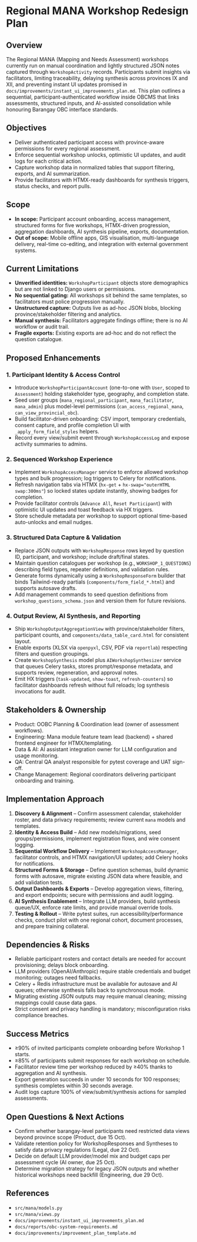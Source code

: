 # Regional MANA Workshop Redesign Plan

## Overview
The Regional MANA (Mapping and Needs Assessment) workshops currently run on manual coordination and lightly structured JSON notes captured through `WorkshopActivity` records. Participants submit insights via facilitators, limiting traceability, delaying synthesis across provinces IX and XII, and preventing instant UI updates promised in `docs/improvements/instant_ui_improvements_plan.md`. This plan outlines a sequential, participant-authenticated workflow inside OBCMS that links assessments, structured inputs, and AI-assisted consolidation while honouring Barangay OBC interface standards.

## Objectives
- Deliver authenticated participant access with province-aware permissions for every regional assessment.
- Enforce sequential workshop unlocks, optimistic UI updates, and audit logs for each critical action.
- Capture workshop data in normalized tables that support filtering, exports, and AI summarization.
- Provide facilitators with HTMX-ready dashboards for synthesis triggers, status checks, and report pulls.

## Scope
- **In scope:** Participant account onboarding, access management, structured forms for five workshops, HTMX-driven progression, aggregation dashboards, AI synthesis pipeline, exports, documentation.
- **Out of scope:** Mobile offline apps, GIS visualisation, multi-language delivery, real-time co-editing, and integration with external government systems.

## Current Limitations
- **Unverified identities:** `WorkshopParticipant` objects store demographics but are not linked to Django users or permissions.
- **No sequential gating:** All workshops sit behind the same templates, so facilitators must police progression manually.
- **Unstructured capture:** Outputs live as ad-hoc JSON blobs, blocking province/stakeholder filtering and analytics.
- **Manual synthesis:** Facilitators aggregate findings offline; there is no AI workflow or audit trail.
- **Fragile exports:** Existing exports are ad-hoc and do not reflect the question catalogue.

## Proposed Enhancements
### 1. Participant Identity & Access Control
- Introduce `WorkshopParticipantAccount` (one-to-one with `User`, scoped to `Assessment`) holding stakeholder type, geography, and completion state.
- Seed user groups (`mana_regional_participant`, `mana_facilitator`, `mana_admin`) plus model-level permissions (`can_access_regional_mana`, `can_view_provincial_obc`).
- Build facilitator-driven onboarding: CSV import, temporary credentials, consent capture, and profile completion UI with `_apply_form_field_styles` helpers.
- Record every view/submit event through `WorkshopAccessLog` and expose activity summaries to admins.

### 2. Sequenced Workshop Experience
- Implement `WorkshopAccessManager` service to enforce allowed workshop types and bulk progression; log triggers to Celery for notifications.
- Refresh navigation tabs via HTMX (`hx-get` + `hx-swap="outerHTML swap:300ms"`) so locked states update instantly, showing badges for completion.
- Provide facilitator controls (`Advance All`, `Reset Participant`) with optimistic UI updates and toast feedback via HX triggers.
- Store schedule metadata per workshop to support optional time-based auto-unlocks and email nudges.

### 3. Structured Data Capture & Validation
- Replace JSON outputs with `WorkshopResponse` rows keyed by question ID, participant, and workshop; include draft/final states.
- Maintain question catalogues per workshop (e.g., `WORKSHOP_1_QUESTIONS`) describing field types, repeater definitions, and validation rules.
- Generate forms dynamically using a `WorkshopResponseForm` builder that binds Tailwind-ready partials (`components/form_field_*.html`) and supports autosave drafts.
- Add management commands to seed question definitions from `workshop_questions_schema.json` and version them for future revisions.

### 4. Output Review, AI Synthesis, and Reporting
- Ship `WorkshopOutputAggregationView` with province/stakeholder filters, participant counts, and `components/data_table_card.html` for consistent layout.
- Enable exports (XLSX via `openpyxl`, CSV, PDF via `reportlab`) respecting filters and question groupings.
- Create `WorkshopSynthesis` model plus `AIWorkshopSynthesizer` service that queues Celery tasks, stores prompt/response metadata, and supports review, regeneration, and approval notes.
- Emit HX triggers (`task-updated`, `show-toast`, `refresh-counters`) so facilitator dashboards refresh without full reloads; log synthesis invocations for audit.

## Stakeholders & Ownership
- Product: OOBC Planning & Coordination lead (owner of assessment workflows).
- Engineering: Mana module feature team lead (backend) + shared frontend engineer for HTMX/templating.
- Data & AI: AI assistant integration owner for LLM configuration and usage monitoring.
- QA: Central QA analyst responsible for pytest coverage and UAT sign-off.
- Change Management: Regional coordinators delivering participant onboarding and training.

## Implementation Approach
1. **Discovery & Alignment** – Confirm assessment calendar, stakeholder roster, and data privacy requirements; review current `mana` models and templates.
2. **Identity & Access Build** – Add new models/migrations, seed groups/permissions, implement registration flows, and wire consent logging.
3. **Sequential Workflow Delivery** – Implement `WorkshopAccessManager`, facilitator controls, and HTMX navigation/UI updates; add Celery hooks for notifications.
4. **Structured Forms & Storage** – Define question schemas, build dynamic forms with autosave, migrate existing JSON data where feasible, and add validation tests.
5. **Output Dashboards & Exports** – Develop aggregation views, filtering, and export endpoints; secure with permissions and audit logging.
6. **AI Synthesis Enablement** – Integrate LLM providers, build synthesis queue/UX, enforce rate limits, and provide manual override tools.
7. **Testing & Rollout** – Write pytest suites, run accessibility/performance checks, conduct pilot with one regional cohort, document processes, and prepare training collateral.

## Dependencies & Risks
- Reliable participant rosters and contact details are needed for account provisioning; delays block onboarding.
- LLM providers (OpenAI/Anthropic) require stable credentials and budget monitoring; outages need fallbacks.
- Celery + Redis infrastructure must be available for autosave and AI queues; otherwise synthesis falls back to synchronous mode.
- Migrating existing JSON outputs may require manual cleaning; missing mappings could cause data gaps.
- Strict consent and privacy handling is mandatory; misconfiguration risks compliance breaches.

## Success Metrics
- ≥90% of invited participants complete onboarding before Workshop 1 starts.
- ≥85% of participants submit responses for each workshop on schedule.
- Facilitator review time per workshop reduced by ≥40% thanks to aggregation and AI synthesis.
- Export generation succeeds in under 10 seconds for 100 responses; synthesis completes within 30 seconds average.
- Audit logs capture 100% of view/submit/synthesis actions for sampled assessments.

## Open Questions & Next Actions
- Confirm whether barangay-level participants need restricted data views beyond province scope (Product, due 15 Oct).
- Validate retention policy for WorkshopResponses and Syntheses to satisfy data privacy regulations (Legal, due 22 Oct).
- Decide on default LLM provider/model mix and budget caps per assessment cycle (AI owner, due 25 Oct).
- Determine migration strategy for legacy JSON outputs and whether historical workshops need backfill (Engineering, due 29 Oct).

## References
- `src/mana/models.py`
- `src/mana/views.py`
- `docs/improvements/instant_ui_improvements_plan.md`
- `docs/reports/obc-system-requirements.md`
- `docs/improvements/improvement_plan_template.md`
